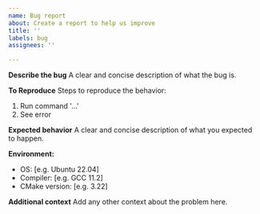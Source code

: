 ```yaml
---
name: Bug report
about: Create a report to help us improve
title: ''
labels: bug
assignees: ''

---
```


**Describe the bug**
A clear and concise description of what the bug is.

**To Reproduce**
Steps to reproduce the behavior:
1. Run command '...'
2. See error

**Expected behavior**
A clear and concise description of what you expected to happen.

**Environment:**
 - OS: [e.g. Ubuntu 22.04]
 - Compiler: [e.g. GCC 11.2]
 - CMake version: [e.g. 3.22]

**Additional context**
Add any other context about the problem here.
